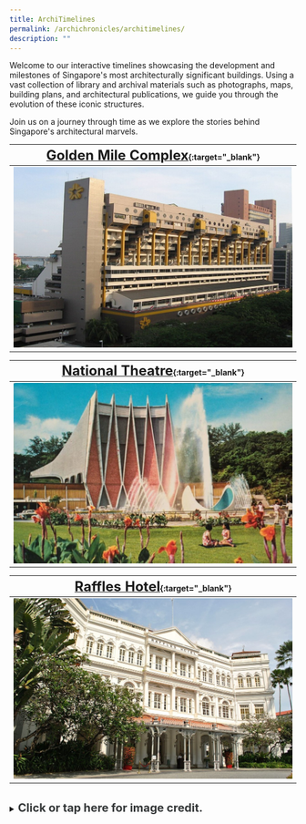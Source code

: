 ```yaml
---
title: ArchiTimelines
permalink: /archichronicles/architimelines/
description: ""
---
```

Welcome to our interactive timelines showcasing the development and milestones of Singapore's most architecturally significant buildings. Using a vast collection of library and archival materials such as photographs, maps, building plans, and architectural publications, we guide you through the evolution of these iconic structures. 

Join us on a journey through time as we explore the stories behind Singapore's architectural marvels.

| [**<font size="5">Golden Mile Complex</font>**](/resource-room/timelines/golden-mile-complex/){:target="_blank"} | 
|-------- | 
| [<img src="/images/golden-mile-complex-photo-1-1.jpg" alt="raffles-hotel" style="width:500px">](/resource-room/timelines/golden-mile-complex/)|

| [**<font size="5">National Theatre</font>**](/resource-room/timelines/national-theatre/){:target="_blank"} | 
|-------- | 
| [<img src="/images/national-theatre-1-1.jpg" alt="raffles-hotel" style="width:500px">](/resource-room/timelines/national-theatre/)|

| [**<font size="5">Raffles Hotel</font>**](/resource-room/timelines/raffles-hotel/){:target="_blank"} | 
|-------- | 
| [<img src="images/raffles-hotel-sample-1.jpg" alt="raffles-hotel" style="width:500px">](/resource-room/timelines/raffles-hotel/)|

<br>
<details>
<summary><span style="font-weight: 700; font-size: 20px; font-style: normal; color:#353839">Click or tap here for image credit.</span></summary>
<br>	
<span style="font-weight: 400; font-size: 20px; font-style: normal; color:#778899">1. Golden Mile Complex photo by Sengkang via Wiki Commons 
<br>2. National Theatre photo from Ministry of Information and the Arts Collection, courtesy of National Archives of Singapore
<br>3. Raffles Hotel photo by Elisa.rolle via Wiki Commons
</span>
	
</details>